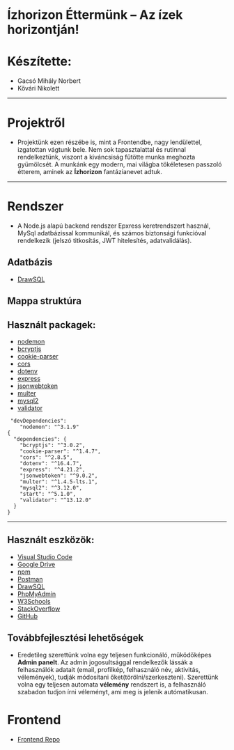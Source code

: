 # Ízhorizon Éttermünk – Az ízek horizontján!

# Készítette: 
- Gacsó Mihály Norbert
- Kővári Nikolett


---
# Projektről

- Projektünk ezen részébe is, mint a Frontendbe, nagy lendülettel, izgatottan vágtunk bele. Nem sok tapasztalattal és rutinnal rendelkeztünk, viszont a kiváncsiság fűtötte munka meghozta gyümölcsét. A munkánk egy modern, mai világba tökéletesen passzoló étterem, aminek az **Ízhorizon** fantázianevet adtuk.

---
# Rendszer
*  A Node.js alapú backend rendszer Epxress keretrendszert használ, MySql adatbázissal kommunikál, és számos biztonsági funkcióval rendelkezik (jelszó titkosítás, JWT hitelesítés, adatvalidálás).
## Adatbázis
- [DrawSQL](https://drawsql.app/teams/mihaly8/diagrams/izhorizon)

## Mappa struktúra




## Használt packagek:
-  [nodemon](https://www.npmjs.com/package/nodemon)
-  [bcryptjs](https://www.npmjs.com/package/bcryptjs)
-  [cookie-parser](https://www.npmjs.com/package/cookie-parser) 
-  [cors](https://www.npmjs.com/package/cors)
-  [dotenv](https://www.npmjs.com/package/dotenv) 
-  [express](https://www.npmjs.com/package/express) 
-  [jsonwebtoken](https://www.npmjs.com/package/jsonwebtoken)
-  [multer](https://www.npmjs.com/package/multer)
-  [mysql2](https://www.npmjs.com/package/mysql2)
-  [validator](https://www.npmjs.com/package/validator)

```
 "devDependencies": 
    "nodemon": "^3.1.9"
{
  "dependencies": {
    "bcryptjs": "^3.0.2",
    "cookie-parser": "^1.4.7",
    "cors": "^2.8.5",
    "dotenv": "^16.4.7",
    "express": "^4.21.2",
    "jsonwebtoken": "^9.0.2",
    "multer": "^1.4.5-lts.1",
    "mysql2": "^3.12.0",
    "start": "^5.1.0",
    "validator": "^13.12.0"
  }
}

```
---
## Használt eszközök: 
-  [Visual Studio Code](https://code.visualstudio.com/)
-  [Google Drive](https://workspace.google.com/products/drive/)
-  [npm](https://www.npmjs.com/)
-  [Postman](https://documenter.getpostman.com/view/38478490/2sB2j3ABfe)
-  [DrawSQL](https://drawsql.app/teams/niki-5/diagrams/izhorizon)
-  [PhpMyAdmin]()
-  [W3Schools](https://www.w3schools.com/)
-  [StackOverflow](https://stackoverflow.com/questions)
-  [GitHub](https://github.com/mihaly81/izhorizon)

## Továbbfejlesztési lehetőségek

- Eredetileg szerettünk volna egy teljesen funkcionáló, működőképes **Admin panelt**. Az admin jogosultsággal rendelkezők lássák a felhasználók adatait (email, profilkép, felhasználó név, aktivitás, vélemények), tudják módosítani őket(törölni/szerkeszteni). Szerettünk volna egy teljesen automata **vélemény** rendszert is, a felhasználó szabadon tudjon írni véleményt, ami meg is jelenik autómatikusan. 

# Frontend
- [Frontend Repo](https://github.com/nikolett21/niki.frontend)